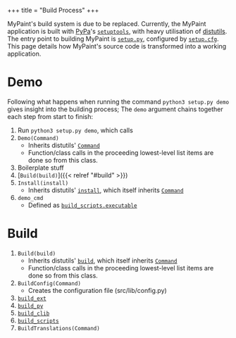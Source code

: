 +++
title = "Build Process"
+++

MyPaint's build system is due to be replaced. Currently, the MyPaint application
is built with [PyPa][pypa]'s [``setuptools``][pypa-setuptools], with heavy utilisation
of [distutils][pypa-distutils]. The entry point to building MyPaint is [``setup.py``][st-setup-py],
configured by [``setup.cfg``][st-setup-cfg]. This page details how MyPaint's source
code is transformed into a working application.<!--more-->

[pypa]: https://www.pypa.io/
[pypa-setuptools]: https://setuptools.pypa.io
[pypa-distutils]: https://github.com/pypa/distutils
[st-setup-py]: https://setuptools.pypa.io/en/latest/references/keywords.html
[st-setup-cfg]: https://setuptools.pypa.io/en/latest/userguide/declarative_config.html

# Demo
Following what happens when running the command ``python3 setup.py demo`` gives
insight into the building process; The ``demo`` argument chains together each step
from start to finish:

1. Run ``python3 setup.py demo``, which calls
2. ``Demo(Command)``
    - Inherits distutils' [``Command``][stCommand]
    - Function/class calls in the proceeding lowest-level list items are done so
from this class.
3. Boilerplate stuff
4. [``Build(build)``]({{< relref "#build" >}})
5. ``Install(install)``
    - Inherits distutils' [``install``][stInstall], which itself inherits [``Command``][stCommand]
6. ``demo_cmd``
    - Defined as [``build_scripts.executable``][stBuildScripts]

[stBuild]: https://github.com/pypa/distutils/blob/main/distutils/command/build.py#L18
[stCommand]: https://github.com/pypa/distutils/blob/main/distutils/cmd.py#L17
[stBuildExt]: https://github.com/pypa/distutils/blob/main/distutils/command/build_ext.py
[stBuildPy]: https://github.com/pypa/distutils/blob/main/distutils/command/build_py.py
[stBuildCLib]: https://github.com/pypa/distutils/blob/main/distutils/command/build_clib.py
[stBuildScripts]: https://github.com/pypa/distutils/blob/main/distutils/command/build_scripts.py
[stInstall]: https://github.com/pypa/distutils/blob/main/distutils/command/install.py#L182

# Build
1. ``Build(build)``
    - Inherits distutils' [``build``][stBuild], which itself inherits [``Command``][stCommand]
    - Function/class calls in the proceeding lowest-level list items are done so
from this class.
2. ``BuildConfig(Command)``
    - Creates the configuration file (src/lib/config.py)
3. [``build_ext``][stBuildExt]
4. [``build_py``][stBuildPy]
5. [``build_clib``][stBuildCLib]
6. [``build_scripts``][stBuildScripts]
7. ``BuildTranslations(Command)``
